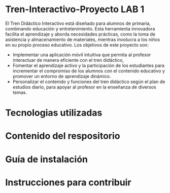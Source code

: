 # Tren-Interactivo-Proyecto LAB 1
El Tren Didáctico Interactivo está diseñado para alumnos de primaria, combinando educación y entretenimiento. Esta herramienta innovadora facilita el aprendizaje y aborda necesidades prácticas, como la toma de asistencia y almacenamiento de materiales, mientras involucra a los niños en su propio proceso educativo.
Los objetivos de este proyecto son:
- Implementar una aplicación móvil intuitiva que permita al profesor
interactuar de manera eficiente con el tren didáctico,
- Fomentar el aprendizaje activo y la participación de los estudiantes para
incrementar el compromiso de los alumnos con el contenido educativo y
promover un entorno de aprendizaje dinámico.
- Personalizar el contenido y funciones del tren didáctico según el plan de
estudios diario, para apoyar al profesor en la enseñanza de diversos temas.

# Tecnologias utilizadas

# Contenido del respositorio

# Guía de instalación

# Instrucciones para contribuir
